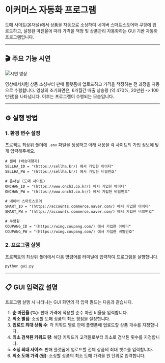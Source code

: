 # 이커머스 자동화 프로그램

도매 사이트(온채널)에서 상품을 자동으로 소싱하여 네이버 스마트스토어와 쿠팡에 업로드하고, 설정된 마진율에 따라 가격을 책정 및 상품관리 자동화하는 GUI 기반 자동화 프로그램입니다.

---

## 🎬 주요 기능 시연

![시연 영상](https://github.com/user-attachments/assets/d594a8d3-f450-471d-b98d-966ac726ede4)

영상에서처럼 상품 소싱부터 판매 플랫폼에 업로드하고 가격을 책정하는 전 과정을 자동으로 수행합니다.
영상의 초기화면은, 6개월간 매출 상승량 (약 470%, 20만원 -> 100만원)을 나타냅니다. 이후는 프로그램이 수행되는 모습입니다.

---

## ⚙️ 실행 방법

### 1. 환경 변수 설정

프로젝트 최상위 폴더에 `.env` 파일을 생성하고 아래 내용을 각 사이트의 가입 정보에 맞게 입력해주세요.
```env
# 셀하 (배송대행지)
SELLHA_ID = "(https://sellha.kr/) 에서 가입한 아이디"
SELLHA_PW = "(https://sellha.kr/) 에서 가입한 비밀번호"

# 온채널 (도매 사이트)
ONCHAN_ID = "(https://www.onch3.co.kr/) 에서 가입한 아이디"
ONCHAN_PW = "(https://www.onch3.co.kr/) 에서 가입한 비밀번호"

# 네이버 스마트스토어
SMART_ID = "(https://accounts.commerce.naver.com/) 에서 가입한 아이디"
SMART_PW = "(https://accounts.commerce.naver.com/) 에서 가입한 비밀번호"

# 쿠팡윙
COUPANG_ID = "(https://wing.coupang.com/) 에서 가입한 아이디"
COUPANG_PW = "(https://wing.coupang.com/) 에서 가입한 비밀번호"
```

### 2\. 프로그램 실행

프로젝트의 최상위 폴더에서 다음 명령어를 터미널에 입력하여 프로그램을 실행합니다.

```bash
python gui.py
```

-----

## 📋 GUI 입력값 설명

프로그램 실행 시 나타나는 GUI 화면의 각 입력 필드는 다음과 같습니다.

1.  **순 마진율 (%)**: 판매 가격에 적용할 순수 마진 비율을 입력합니다.
2.  **최소 별점**: 소싱할 도매 상품의 최소 평점을 설정합니다.
3.  **업로드 최대 상품 수**: 각 키워드 별로 판매 플랫폼에 업로드할 상품 개수를 지정합니다.
4.  **최소 검색된 키워드 량**: 해당 키워드가 고객들로부터 최소로 검색된 횟수를 지정합니다.
5.  **소싱 최대 사이즈**: 판매 플랫폼에 업로드할 전체 상품의 최대 갯수를 입력합니다.
6.  **최소 도매 가격 (원)**: 소싱할 상품의 최소 도매 가격을 원 단위로 입력합니다.

